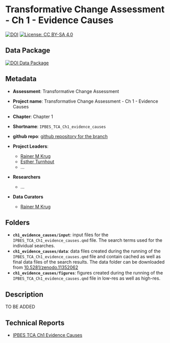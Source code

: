 # Transformative Change Assessment - Ch 1 - Evidence Causes

[![DOI](https://zenodo.org/badge/DOI/99.9999/zenodo.9999999.svg)](https://doi.org/99.9999/zenodo.9999999)
[![License: CC BY-SA 4.0](https://img.shields.io/badge/License-CC_BY--SA_4.0-lightgrey.svg)](https://creativecommons.org/licenses/by-sa/4.0/)

## Data Package

[![DOI Data Package](https://zenodo.org/badge/DOI/99.9999/zenodo.9999999.svg)](https://doi.org/99.9999/zenodo.9999999)

## Metadata

- **Assessment**: Transformative Change Assessment
- **Project name**: Transformative Change Assessment - Ch 1 - Evidence Causes
- **Chapter**: Chapter 1
- **Shortname**: `IPBES_TCA_Ch1_evidence_causes`
- **github repo**: [github repository for the branch](https://github.com/IPBES-Data/IPBES_TCA_Corpus/tree/DMR_final)

- **Project Leaders**:
  - [Rainer M Krug](mailto:Rainer.Krug@uct.ch,Rainer@krugs.de)
  - [Esther Turnhout](mailto:e.turnhout@utwente.nl)
  - ...

- **Researchers**
  - ...

- **Data Curators**
  - [Rainer M Krug](mailto:Rainer.Krug@uct.ch,Rainer@krugs.de)

## Folders

- **`ch1_evidence_causes/input`**: input files for the `IPBES_TCA_Ch1_evidence_causes.qmd` file. The search terms used for the individual searches.
- **`ch1_evidence_causes/data`**: data files created during the running of the `IPBES_TCA_Ch1_evidence_causes.qmd` file and contain cached as well as final data files of the search results. The data folder can be downloaded from [10.5281/zenodo.11352062](https://doi.org/10.5281/zenodo.11352062)
- **`ch1_evidence_causes/figures`**: figures created during the running of the `IPBES_TCA_Ch1_evidence_causes.qmd` file in low-res as well as high-res.

## Description

TO BE ADDED

## Technical Reports

- [IPBES TCA Ch1 Evidence Causes](IPBES_TCA_Ch1_evidence_causes.html)
